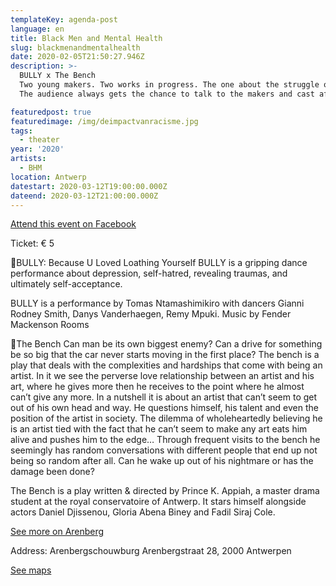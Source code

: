 ```yaml
---
templateKey: agenda-post
language: en
title: Black Men and Mental Health
slug: blackmenandmentalhealth
date: 2020-02-05T21:50:27.946Z
description: >-
  BULLY x The Bench
  Two young makers. Two works in progress. The one about the struggle of an artist and his art. The other about depression and traumas with a search for self-acceptance.
  The audience always gets the chance to talk to the makers and cast after the show.

featuredpost: true
featuredimage: /img/deimpactvanracisme.jpg
tags:
  - theater
year: '2020'
artists:
  - BHM
location: Antwerp
datestart: 2020-03-12T19:00:00.000Z
dateend: 2020-03-12T21:00:00.000Z
---
```

[Attend this event on Facebook](https://www.facebook.com/events/190631712020468/)

Ticket: € 5

📖BULLY: Because U Loved Loathing Yourself
BULLY is a gripping dance performance about depression, self-hatred, revealing traumas, and ultimately self-acceptance.

BULLY is a performance by Tomas Ntamashimikiro with dancers Gianni Rodney Smith, Danys Vanderhaegen, Remy Mpuki.
Music by Fender Mackenson Rooms

📖The Bench
Can man be its own biggest enemy? Can a drive for something be so big that the car never starts moving in the first place? The bench is a play that deals with the complexities and
hardships that come with being an artist. In it we see the perverse love relationship between an artist and his art, where he gives more then he receives to the point where he almost can’t give any more. In a nutshell it is about an artist that can’t seem to get out of his own head and way. He questions himself, his talent and even the position of the artist in society. The dilemma of wholeheartedly believing he is an artist tied with the fact that he can’t seem to make any art eats him alive and pushes him to the edge… Through frequent visits to the bench he seemingly has random conversations with different people that end up not being so random after all. Can he wake up out of his nightmare or has the damage been done?

The Bench is a play written & directed by Prince K. Appiah, a master drama student at the royal conservatoire of Antwerp.
It stars himself alongside actors Daniel Djissenou, Gloria Abena
Biney and Fadil Siraj Cole.


[See more on Arenberg](https://www.arenbergschouwburg.be/programma/detail/the-bench--bully?fbclid=IwAR0F3HESSHhl4faiKz2TjGmmFcKjVTYwfbTwUjl_GIRlTWjwjUr_u48tLR0)

Address: Arenbergschouwburg
Arenbergstraat 28, 2000 Antwerpen

[See maps](https://goo.gl/maps/abwDF5CtHsfzz2UZ6)
